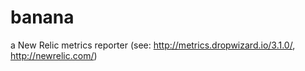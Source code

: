 # banana
a New Relic metrics reporter (see: http://metrics.dropwizard.io/3.1.0/, http://newrelic.com/)

